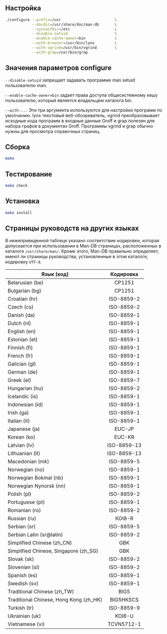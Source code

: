 <package-info :package="package" showsbu2></package-info>

<script>
		new Vue({
		el: '#main',
		data: { package: {} },
		mounted: function () {
				this.getPackage('man-db');
		},
		methods: {
			getPackage: function(name) {
					getPackage(name)
					.then(response => this.package = response);
			},
		}
  })
</script>

## Настройка

```bash
./configure --prefix=/usr                        \
            --docdir=/usr/share/doc/man-db       \
            --sysconfdir=/etc                    \
            --disable-setuid                     \
            --enable-cache-owner=bin             \
            --with-browser=/usr/bin/lynx         \
            --with-vgrind=/usr/bin/vgrind        \
            --with-grap=/usr/bin/grap
```

## Значения параметров configure

``--disable-setuid``
запрещает задавать программе man setuid пользователю man.

``--enable-cache-owner=bin``
задает права доступа общесистемному кешу пользователю, который является владельцем каталога bin.

``--with-...``
Эти три аргумента используются для настройки программ по умолчанию. lynx текстовый веб-обозреватель, vgrind преобразовывает исходные кода программ в входные данные Groff и grap полезен для набора графов в документах Groff. Программы vgrind и grap обычно нужны для просмотра справочных страниц.

## Сборка

```bash
make
```
## Тестирование

```bash
make check
```

## Установка

```bash
make install
```
## Страницы руководств на других языках

В нижеприведенной таблице указано соответствие кодировки, которая допускается при использовании в Man-DB страницах, расположенных в каталоге ``/usr/share/man/``. 
Кроме этого, Man-DB правильно определяет, имеют ли страницы руководства, установленные в этом каталоге, кодировку ``UTF-8``.

| Язык (код) | Кодировка |
| ------------- |:-------------:|
| Belarusian (be) |	CP1251	|
| Bulgarian (bg) |	CP1251		|
| Croatian (hr) |	ISO-8859-2	|
| Czech (cs) |	ISO-8859-2		|
| Danish (da) |		ISO-8859-1		|
| Dutch (nl) |	ISO-8859-1		|
| English (en) |	ISO-8859-1		|
| Estonian (et) |	ISO-8859-1		|
| Finnish (fi) |	ISO-8859-1		|
| French (fr) |		ISO-8859-1		|
| Galician (gl) |	ISO-8859-1		|
| German (de) |	ISO-8859-1		|
| Greek (el) |	ISO-8859-7	 		|
| Hungarian (hu) |	ISO-8859-2	|
| Icelandic (is) |	ISO-8859-1		|
| Indonesian (id) |	ISO-8859-1		|
| Irish (ga) |		ISO-8859-1		|
| Italian (it) |	ISO-8859-1		|
| Japanese (ja) |	EUC-JP	|
| Korean (ko) |		EUC-KR	|
| Latvian (lv) |	ISO-8859-13	|
| Lithuanian (lt) |	ISO-8859-13	|
| Macedonian (mk) |	ISO-8859-5	|
| Norwegian (no) |	ISO-8859-1		|
| Norwegian Bokmal (nb) |	ISO-8859-1		|
| Norwegian Nynorsk (nn) |	ISO-8859-1		|
| Polish (pl) |		ISO-8859-2	|
| Portuguese (pt) |	ISO-8859-1	|	
| Romanian (ro) |	ISO-8859-2	|
| Russian (ru) |	KOI8-R	|
| Serbian (sr) |	ISO-8859-5	|
| Serbian Latin (sr@latin) |	ISO-8859-2 	|
| Simplified Chinese (zh_CN) |	GBK	|
| Simplified Chinese, Singapore (zh_SG) |	GBK	|
| Slovak (sk) |	ISO-8859-2	|
| Slovenian (sl) |	ISO-8859-2	|
| Spanish (es) |	ISO-8859-1		|
| Swedish (sv) |	ISO-8859-1		|
| Traditional Chinese (zh_TW) |	BIG5	|
| Traditional Chinese, Hong Kong (zh_HK) |	BIG5HKSCS	|
| Turkish (tr) |	ISO-8859-9	|
| Ukrainian (uk) |	KOI8-U	|
| Vietnamese (vi) |	TCVN5712-1	|

